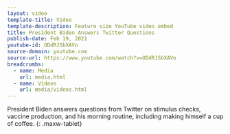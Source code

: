 ```yaml
---
layout: video
template-title: Video
template-description: Feature size YouTube video embed
title: President Biden Answers Twitter Questions
publish-date: Feb 19, 2021
youtube-id: ODdRJSbXAVo
source-domain: youtube.com
source-url: https://www.youtube.com/watch?v=ODdRJSbXAVo
breadcrumbs:
  - name: Media
    url: media.html
  - name: Videos
    url: media/videos.html
---
```


President Biden answers questions from Twitter on stimulus checks, vaccine production, and his morning routine, including making himself a cup of coffee.
{: .maxw-tablet}